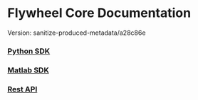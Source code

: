 # Flywheel Core Documentation
Version: sanitize-produced-metadata/a28c86e

### [Python SDK](python/)

### [Matlab SDK](matlab/)

### [Rest API](swagger/index.html)

